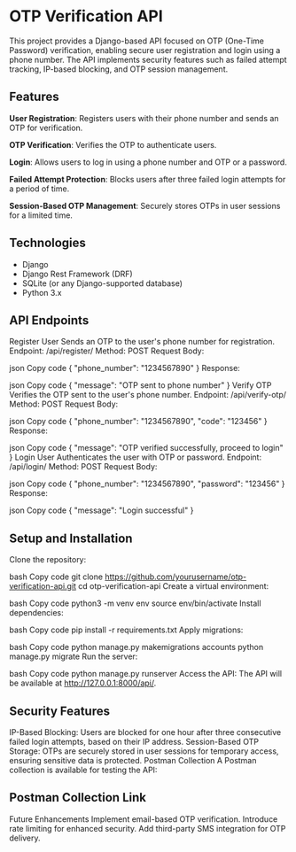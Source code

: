 # OTP Verification API

This project provides a Django-based API focused on OTP (One-Time Password) verification, enabling secure user registration and login using a phone number. The API implements security features such as failed attempt tracking, IP-based blocking, and OTP session management.

## Features
**User Registration**: Registers users with their phone number and sends an OTP for verification.

**OTP Verification**: Verifies the OTP to authenticate users.

**Login**: Allows users to log in using a phone number and OTP or a password.

**Failed Attempt Protection**: Blocks users after three failed login attempts for a period of time.

**Session-Based OTP Management**: Securely stores OTPs in user sessions for a limited time.

## Technologies
- Django
- Django Rest Framework (DRF)
- SQLite (or any Django-supported database)
- Python 3.x
## API Endpoints
Register User
Sends an OTP to the user's phone number for registration.
Endpoint: /api/register/
Method: POST
Request Body:

json
Copy code
{
   "phone_number": "1234567890"
}
Response:

json
Copy code
{
   "message": "OTP sent to phone number"
}
Verify OTP
Verifies the OTP sent to the user's phone number.
Endpoint: /api/verify-otp/
Method: POST
Request Body:

json
Copy code
{
   "phone_number": "1234567890",
   "code": "123456"
}
Response:

json
Copy code
{
   "message": "OTP verified successfully, proceed to login"
}
Login User
Authenticates the user with OTP or password.
Endpoint: /api/login/
Method: POST
Request Body:

json
Copy code
{
   "phone_number": "1234567890",
   "password": "123456"
}
Response:

json
Copy code
{
   "message": "Login successful"
}
## Setup and Installation
Clone the repository:

bash
Copy code
git clone https://github.com/yourusername/otp-verification-api.git
cd otp-verification-api
Create a virtual environment:

bash
Copy code
python3 -m venv env
source env/bin/activate
Install dependencies:

bash
Copy code
pip install -r requirements.txt
Apply migrations:

bash
Copy code
python manage.py makemigrations accounts
python manage.py migrate 
Run the server:

bash
Copy code
python manage.py runserver
Access the API:
The API will be available at http://127.0.0.1:8000/api/.

## Security Features
IP-Based Blocking: Users are blocked for one hour after three consecutive failed login attempts, based on their IP address.
Session-Based OTP Storage: OTPs are securely stored in user sessions for temporary access, ensuring sensitive data is protected.
Postman Collection
A Postman collection is available for testing the API:

## Postman Collection Link
Future Enhancements
Implement email-based OTP verification.
Introduce rate limiting for enhanced security.
Add third-party SMS integration for OTP delivery.

